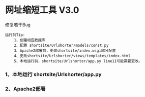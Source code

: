 ﻿# 网址缩短工具 V3.0

修复若干Bug

    运行前Tip:
        1、创建相应数据库
        2、配置 shortsite/Urlshorter/models/const.py
        3、Apache2部署前，更改shortsite/index.wsgi部分配置
        4、更改shortsite/Urlshorter/views/templates/index.html
        5、本地运行前，shortsite/Urlshorter/app.py line11可能需要更改。
### 1、本地运行 shortsite/Urlshorter/app.py
### 2、Apache2部署
